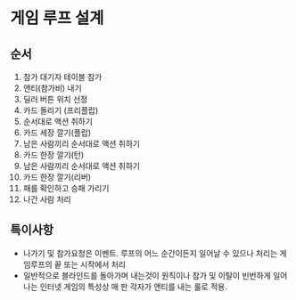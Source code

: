 # 게임 루프 설계
## 순서
1. 참가 대기자 테이블 참가
2. 앤티(참가비) 내기
3. 딜러 버튼 위치 선정
4. 카드 돌리기 (프리플랍)
5. 순서대로 액션 취하기
6. 카드 세장 깔기(플랍)
7. 남은 사람끼리 순서대로 액션 취하기
8. 카드 한장 깔기(턴)
9. 남은 사람끼리 순서대로 액션 취하기
10. 카드 한장 깔기(리버)
11. 패를 확인하고 승패 가리기
12. 나간 사람 처리

## 특이사항
- 나가기 및 참가요청은 이벤트. 루프의 어느 순간이든지 일어날 수 있으나 처리는 게임루프의 끝 또는 시작에서 처리
- 일반적으로 블라인드를 돌아가며 내는것이 원칙이나 참가 및 이탈이 빈번하게 일어나는 인터넷 게임의 특성상 매 판 각자가 앤티를 내는 룰로 적용.
